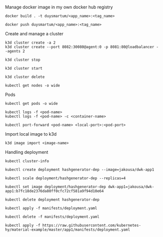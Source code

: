 Manage docker image in my own docker hub registry

```
docker build . -t duysmartum/<app_name>:<tag_name>

docker push duysmartum/<app_name>:<tag_name>
```

Create and manage a cluster

```
k3d cluster create -a 2
k3d cluster create --port 8082:30080@agent:0 -p 8081:80@loadbalancer --agents 2

k3d cluster stop

k3d cluster start

k3d cluster delete

kubectl get nodes -o wide
```

Pods

```
kubectl get pods -o wide

kubectl logs -f <pod-name>
kubectl logs -f <pod-name> -c <container-name>

kubectl port-forward <pod-name> <local-port>:<pod-port>
```

Import local image to k3d

```
k3d image import <image-name>
```

Handling deployment

```
kubectl cluster-info

kubectl create deployment hashgenerator-dep --image=jakousa/dwk-app1

kubectl scale deployment/hashgenerator-dep --replicas=4

kubectl set image deployment/hashgenerator-dep dwk-app1=jakousa/dwk-app1:b7fc18de2376da80ff0cfc72cf581a9f94d10e64

kubectl delete deployment hashgenerator-dep

kubectl apply -f manifests/deployment.yaml

kubectl delete -f manifests/deployment.yaml

kubectl apply -f https://raw.githubusercontent.com/kubernetes-hy/material-example/master/app1/manifests/deployment.yaml
```
